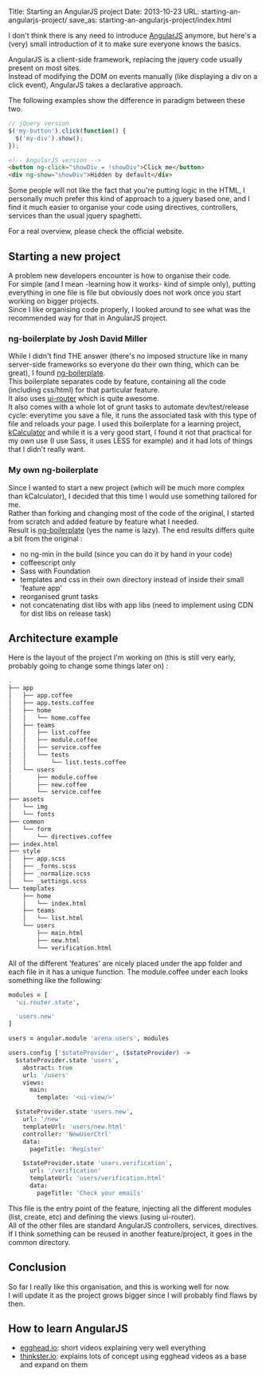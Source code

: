 Title: Starting an AngularJS project
Date: 2013-10-23
URL: starting-an-angularjs-project/
save_as: starting-an-angularjs-project/index.html

I don't think there is any need to introduce [AngularJS](http://angularjs.org/ "AngularJS") anymore, but here's a (very) small introduction of it to make sure everyone knows the basics.  

AngularJS is a client-side framework, replacing the jquery code usually present on most sites.    
Instead of modifying the DOM on events manually (like displaying a div on a click event), AngularJS takes a declarative approach.

The following examples show the difference in paradigm between these two.

```javascript
// jQuery version
$('my-button').click(function() {
  $('my-div').show();  
});
```

```html
<!-- AngularJS version -->
<button ng-click="showDiv = !showDiv">Click me</button>
<div ng-show="showDiv">Hidden by default</div>
```

Some people will not like the fact that you're putting logic in the HTML, I personally much prefer this kind of approach to a 
jquery based one, and I find it much easier to organise your code using directives, controllers, services than the usual jquery 
spaghetti.

For a real overview, please check the official website.  


## Starting a new project
A problem new developers encounter is how to organise their code.    
For simple (and I mean -learning how it works- kind of simple only), putting everything in one file is file but obviously does not work once you start working on bigger projects.  
Since I like organising code properly, I looked around to see what was the recommended way for that in AngularJS project.  


### ng-boilerplate by Josh David Miller
While I didn't find THE answer (there's no imposed structure like in many server-side frameworks so everyone do their own thing, which can be great), I found [ng-boilerplate](http://joshdmiller.github.io/ng-boilerplate/#/home "ng-boilerplate").  
This boilerplate separates code by feature, containing all the code (including css/html) for that particular feature.  
It also uses [ui-router](https://github.com/angular-ui/ui-router "ui-router") which is quite awesome.  
It also comes with a whole lot of grunt tasks to automate dev/test/release cycle: everytime you save a file, it runs the associated task with this type of file and reloads your page.
I used this boilerplate for a learning project, [kCalculator](https://github.com/Keats/kCalculator "kCalculator") and while it is a very good start, I found it not that practical for my own use (I use Sass, it uses LESS for example) and it had lots of things that I didn't really want.


### My own ng-boilerplate
Since I wanted to start a new project (which will be much more complex than kCalculator), I decided that this time I would use something tailored for me.  
Rather than forking and changing most of the code of the original, I started from scratch and added feature by feature what I needed.  
Result is [ng-boilerplate](https://github.com/Keats/ng-boilerplate "ng-boilerplate") (yes the name is lazy). 
The end results differs quite a bit from the original :

- no ng-min in the build (since you can do it by hand in your code)
- coffeescript only
- Sass with Foundation
- templates and css in their own directory instead of inside their small 'feature app'
- reorganised grunt tasks
- not concatenating dist libs with app libs (need to implement using CDN for dist libs on release task)

## Architecture example
Here is the layout of the project I'm working on (this is still very early, probably going to change some things later on) :

```bash
.
├── app
│   ├── app.coffee
│   ├── app.tests.coffee
│   ├── home
│   │   └── home.coffee
│   ├── teams
│   │   ├── list.coffee
│   │   ├── module.coffee
│   │   ├── service.coffee
│   │   └── tests
│   │       └── list.tests.coffee
│   └── users
│       ├── module.coffee
│       ├── new.coffee
│       └── service.coffee
├── assets
│   └── img
│   └── fonts
├── common
│   └── form
│       └── directives.coffee
├── index.html
├── style
│   ├── app.scss
│   ├── _forms.scss
│   ├── _normalize.scss
│   └── _settings.scss
└── templates
    ├── home
    │   └── index.html
    ├── teams
    │   └── list.html
    └── users
        ├── main.html
        ├── new.html
        └── verification.html

```
All of the different 'features' are nicely placed under the app folder and each file in it has a unique function. 
The module.coffee under each looks something like the following:

```coffeescript
modules = [
  'ui.router.state',

  'users.new'
]

users = angular.module 'arena.users', modules

users.config ['$stateProvider', ($stateProvider) ->
  $stateProvider.state 'users',
    abstract: true
    url: '/users'
    views:
      main:
        template: '<ui-view/>'

  $stateProvider.state 'users.new',
    url: '/new'
    templateUrl: 'users/new.html'
    controller: 'NewUserCtrl'
    data:
      pageTitle: 'Register'

    $stateProvider.state 'users.verification',
      url: '/verification'
      templateUrl: 'users/verification.html'
      data:
        pageTitle: 'Check your emails'
```

This file is the entry point of the feature, injecting all the different modules (list, create, etc) and defining the views (using ui-router).  
All of the other files are standard AngularJS controllers, services, directives.  
If I think something can be reused in another feature/project, it goes in the common directory.

## Conclusion
So far I really like this organisation, and this is working well for now.  
I will update it as the project grows bigger since I will probably find flaws by then.  

## How to learn AngularJS

- [egghead.io](http://egghead.io/ "egghead.io"): short videos explaining very well everything
- [thinkster.io](http://www.thinkster.io/ "thinkster.io"): explains lots of concept using egghead videos as a base and expand on them 
